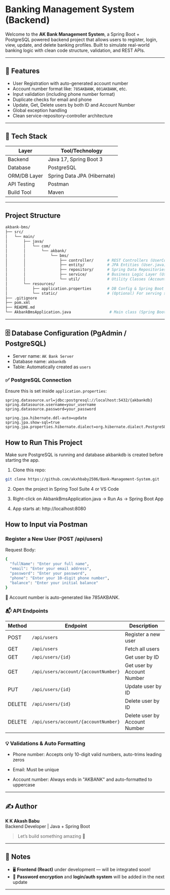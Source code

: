 # Banking Management System (Backend)

Welcome to the **AK Bank Management System**, a Spring Boot + PostgreSQL powered backend project that allows users to register, login, view, update, and delete banking profiles. Built to simulate real-world banking logic with clean code structure, validation, and REST APIs.

---

## 📌 Features

- User Registration with auto-generated account number
- Account number format like: `785AKBANK`, `001AKBANK`, etc.
- Input validation (including phone number format)
- Duplicate checks for email and phone
- Update, Get, Delete users by both ID and Account Number
- Global exception handling
- Clean service-repository-controller architecture

---

## 🧰 Tech Stack

| Layer        | Tool/Technology         |
|--------------|--------------------------|
| Backend      | Java 17, Spring Boot 3   |
| Database     | PostgreSQL               |
| ORM/DB Layer | Spring Data JPA (Hibernate) |
| API Testing  | Postman                  |
| Build Tool   | Maven                    |

---

## Project Structure

```bash
akbank-bms/
├── src/
│   └── main/
│       ├── java/
│       │   └── com/
│       │       └── akbank/
│       │           └── bms/
│       │               ├── controller/      # REST Controllers (UserController.java)
│       │               ├── entity/          # JPA Entities (User.java)
│       │               ├── repository/      # Spring Data Repositories (UserRepository.java)
│       │               ├── service/         # Business Logic Layer (UserService.java)
│       │               └── util/            # Utility Classes (AccountNumberGenerator.java)
│       └── resources/
│           ├── application.properties       # DB Config & Spring Boot Props
│           └── static/                      # (Optional) For serving static content
├── .gitignore
├── pom.xml
├── README.md
└── AkbankBmsApplication.java                 # Main class (Spring Boot entry point)

```


---

## 🗄️ Database Configuration (PgAdmin / PostgreSQL)

- Server name: `AK Bank Server`
- Database name: `akbankdb`
- Table: Automatically created as `users`

### ✅ PostgreSQL Connection

Ensure this is set inside `application.properties`:

```properties
spring.datasource.url=jdbc:postgresql://localhost:5432/{akbankdb}
spring.datasource.username=your_username
spring.datasource.password=your_password

spring.jpa.hibernate.ddl-auto=update
spring.jpa.show-sql=true
spring.jpa.properties.hibernate.dialect=org.hibernate.dialect.PostgreSQLDialect
```
## How to Run This Project
Make sure PostgreSQL is running and database akbankdb is created before starting the app.

1. Clone this repo:
```bash
git clone https://github.com/akxhbaby2506/Bank-Management-System.git
```

2. Open the project in Spring Tool Suite 4 or VS Code

3. Right-click on AkbankBmsApplication.java → Run As → Spring Boot App

4. App starts at: http://localhost:8080


## How to Input via Postman

### Register a New User (POST /api/users)

Request Body:
```bash
{
  "fullName": "Enter your full name",
  "email": "Enter your email address",
  "password": "Enter your password",
  "phone": "Enter your 10-digit phone number",
  "balance": "Enter your initial balance"
}
```
📌 Account number is auto-generated like 785AKBANK.

### 📬 API Endpoints

| Method | Endpoint                                   | Description                     |
|--------|--------------------------------------------|---------------------------------|
| POST   | `/api/users`                               | Register a new user             |
| GET    | `/api/users`                               | Fetch all users                 |
| GET    | `/api/users/{id}`                          | Get user by ID                  |
| GET    | `/api/users/account/{accountNumber}`       | Get user by Account Number      |
| PUT    | `/api/users/{id}`                          | Update user by ID               |
| DELETE | `/api/users/{id}`                          | Delete user by ID               |
| DELETE | `/api/users/account/{accountNumber}`       | Delete user by Account Number   |


### 💡 Validations & Auto Formatting
- Phone number: Accepts only 10-digit valid numbers, auto-trims leading zeros

- Email: Must be unique

- Account number: Always ends in "AKBANK" and auto-formatted to uppercase

---

## ✍️ Author

**K K Akash Babu**  
Backend Developer | Java + Spring Boot  

> Let’s build something amazing 💛

---

## 📌 Notes

- 🖥️ **Frontend (React)** under development — will be integrated soon!
- 🔐 **Password encryption** and **login/auth system** will be added in the next update

---


